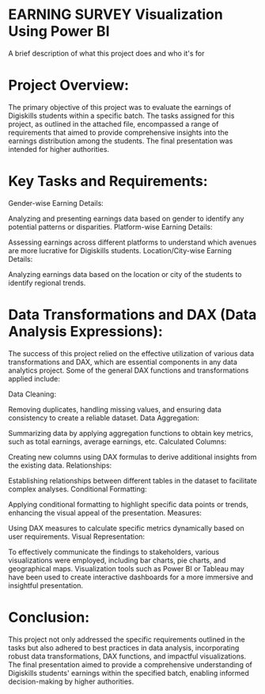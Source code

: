 
# EARNING SURVEY Visualization Using Power BI

A brief description of what this project does and who it's for

# Project Overview:

The primary objective of this project was to evaluate the earnings of Digiskills students within a specific batch. The tasks assigned for this project, as outlined in the attached file, encompassed a range of requirements that aimed to provide comprehensive insights into the earnings distribution among the students. The final presentation was intended for higher authorities.

# Key Tasks and Requirements:

Gender-wise Earning Details:

Analyzing and presenting earnings data based on gender to identify any potential patterns or disparities.
Platform-wise Earning Details:

Assessing earnings across different platforms to understand which avenues are more lucrative for Digiskills students.
Location/City-wise Earning Details:

Analyzing earnings data based on the location or city of the students to identify regional trends.

# Data Transformations and DAX (Data Analysis Expressions):

The success of this project relied on the effective utilization of various data transformations and DAX, which are essential components in any data analytics project. Some of the general DAX functions and transformations applied include:

Data Cleaning:

Removing duplicates, handling missing values, and ensuring data consistency to create a reliable dataset.
Data Aggregation:

Summarizing data by applying aggregation functions to obtain key metrics, such as total earnings, average earnings, etc.
Calculated Columns:

Creating new columns using DAX formulas to derive additional insights from the existing data.
Relationships:

Establishing relationships between different tables in the dataset to facilitate complex analyses.
Conditional Formatting:

Applying conditional formatting to highlight specific data points or trends, enhancing the visual appeal of the presentation.
Measures:

Using DAX measures to calculate specific metrics dynamically based on user requirements.
Visual Representation:

To effectively communicate the findings to stakeholders, various visualizations were employed, including bar charts, pie charts, and geographical maps. Visualization tools such as Power BI or Tableau may have been used to create interactive dashboards for a more immersive and insightful presentation.

# Conclusion:

This project not only addressed the specific requirements outlined in the tasks but also adhered to best practices in data analysis, incorporating robust data transformations, DAX functions, and impactful visualizations. The final presentation aimed to provide a comprehensive understanding of Digiskills students' earnings within the specified batch, enabling informed decision-making by higher authorities.
